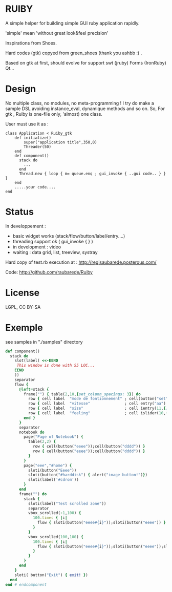 RUIBY
=====

A simple helper for building simple GUI ruby application rapidly.

'simple' mean 'without great look&feel precision' 

Inspirations from Shoes.

Hard codes (gtk) copyed from green_shoes (thank you ashbb :) .

Based on gtk at first, should evolve for support swt (jruby) Forms (IronRuby) Qt...

Design
======
No multiple class, no modules, no meta-programming !
I try do make a sample DSL avoiding instance_eval, dynamique methods and so on.
So, For gtk , Ruiby is one-file only, 'almost) one class.

User must use it as :

```
class Application < Ruiby_gtk
    def initialize()
        super("application title",350,0)
		Threader(50)
    end	
	def component()        
	  stack do
		...
	  end
	  Thread.new { loop { m= queue.enq ; gui_invoke { ..gui code.. } } }
	end
	.....your code....
end
```


Status
======
In developpement :

* basic widget works (stack/flow/button/label/entry....)
* threading support ok ( gui_invoke { } )
* in development :  video
* waiting : data grid, list, treeview, systray

Hard copy of test.rb execution at :
http://regisaubarede.posterous.com/

Code:
http://github.com/raubarede/Ruiby

License
=======
LGPL, CC BY-SA

Exemple 
======
see samples in "./samples" directory


```ruby
def component()        
  stack do
    slot(label( <<-EEND
     This window is done with 55 LOC...
    EEND
    ))
    separator
    flow {
      @left=stack {
        frame("") { table(2,10,{set_column_spacings: 3}) do
          row { cell label  "mode de fontionnement" ; cell(button("set") { alert("?") }) }
          row { cell label  "vitesse"               ; cell entry("aa")  }
          row { cell label  "size"                  ; cell ientry(11,{:min=>0,:max=>100,:by=>1})  }
          row { cell label  "feeling"               ; cell islider(10,{:min=>0,:max=>100,:by=>1})  }
        end }
      }
      separator
      notebook do
        page("Page of Notebook") {
          table(2,2) {
            row { cell(button("eeee"));cell(button("dddd")) }
            row { cell(button("eeee"));cell(button("dddd")) }
          }
        }
        page("eee","#home") {
          sloti(button("Eeee"))
          sloti(button("#harddisk") { alert("image button!")})
          sloti(label('#cdrom'))
        }
      end
      frame("") do
        stack {
          sloti(label("Test scrolled zone"))
          separator
          vbox_scrolled(-1,100) { 
            100.times { |i| 
              flow { sloti(button("eeee#{i}"));sloti(button("eeee")) }
            }
          }
          vbox_scrolled(100,100) { 
            100.times { |i| 
              flow { sloti(button("eeee#{i}"));sloti(button("eeee"));sloti(button("aaa"*100)) }
            }
          }
        }
      end      
    }
    sloti( button("Exit") { exit! })
  end
end # endcomponent
```


